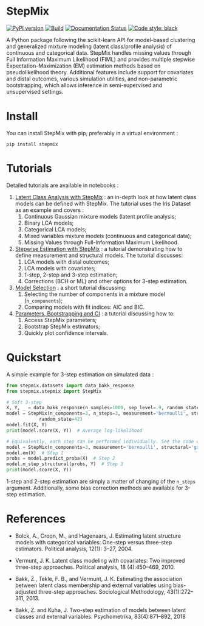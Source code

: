 StepMix
==============================
<a href="https://pypi.org/project/stepmix/"><img src="https://badge.fury.io/py/stepmix.svg" alt="PyPI version"></a>
[![Build](https://github.com/Labo-Lacourse/stepmix/actions/workflows/pytest.yaml/badge.svg)](https://github.com/Labo-Lacourse/stepmix/actions/workflows/pytest.yaml)
[![Documentation Status](https://readthedocs.org/projects/stepmix/badge/?version=latest)](https://stepmix.readthedocs.io/en/latest/index.html)
<a href="https://github.com/psf/black"><img alt="Code style: black" src="https://img.shields.io/badge/code%20style-black-000000.svg"></a>

A Python package following the scikit-learn API for model-based clustering and generalized mixture modeling (latent class/profile analysis) of continuous and categorical data. 
StepMix handles missing values through Full Information Maximum Likelihood (FIML) and provides multiple stepwise Expectation-Maximization (EM) estimation methods based on pseudolikelihood theory. 
Additional features include support for covariates and distal outcomes, various simulation utilities, and non-parametric bootstrapping, which allows inference
in semi-supervised and unsupervised settings.


# Install
You can install StepMix with pip, preferably in a virtual environment : 
```
pip install stepmix
``` 
# Tutorials
Detailed tutorials are available in notebooks : 
1. [Latent Class Analysis with StepMix](https://colab.research.google.com/drive/1KAxcvxjL_vB2lAG9e47we7hrf_2fR1eK?usp=sharing) : 
an in-depth look at how latent class models can be defined with StepMix. The tutorial uses the Iris Dataset as an example
and covers :
   1. Continuous Gaussian mixture models (latent profile analysis;
   2. Binary LCA models;
   3. Categorical LCA models;
   3. Mixed variables mixture models (continuous and categorical data);
   5. Missing Values through Full-Information Maximum Likelihood.
2. [Stepwise Estimation with StepMix](https://colab.research.google.com/drive/1T_UObkN5Y-iFTKiun0zOkKk7LjtMeV25?usp=sharing) :
    a tutorial demonstrating how to define measurement and structural models. The tutorial discusses:
   1. LCA models with distal outcomes;
   2. LCA models with covariates; 
   3. 1-step, 2-step and 3-step estimation;
   4. Corrections (BCH or ML) and other options for 3-step estimation.
3. [Model Selection](https://colab.research.google.com/drive/1iyFTD-D2wn88_vd-qxXkovIuWHRtU7V8?usp=sharing) :
   a short tutorial discussing:
    1. Selecting the number of components in a mixture model (```n_components```);
    2. Comparing models with fit indices: AIC and BIC.
4. [Parameters, Bootstrapping and CI](https://colab.research.google.com/drive/14Ir08HXQ3svydbVV4jlvi1HjGnfc4fc0?usp=sharing) :
   a tutorial discussing how to:
   1. Access StepMix parameters;
   2. Bootstrap StepMix estimators;
   2. Quickly plot confidence intervals.

# Quickstart
A simple example for 3-step estimation on simulated data :

```python
from stepmix.datasets import data_bakk_response
from stepmix.stepmix import StepMix

# Soft 3-step 
X, Y, _ = data_bakk_response(n_samples=1000, sep_level=.9, random_state=42)
model = StepMix(n_components=3, n_steps=3, measurement='bernoulli', structural='gaussian_unit', assignment='soft',
            random_state=42)
model.fit(X, Y)
print(model.score(X, Y))  # Average log-likelihood

# Equivalently, each step can be performed individually. See the code of the fit method for details.
model = StepMix(n_components=3, measurement='bernoulli', structural='gaussian_unit', random_state=42)
model.em(X)  # Step 1
probs = model.predict_proba(X)  # Step 2
model.m_step_structural(probs, Y)  # Step 3
print(model.score(X, Y))
```
1-step and 2-step estimation are simply a matter of changing of the `n_steps` argument. Additionally, some bias correction
methods are available for 3-step estimation.

# References
- Bolck, A., Croon, M., and Hagenaars, J. Estimating latent structure models with categorical variables: One-step
versus three-step estimators. Political analysis, 12(1): 3–27, 2004.

- Vermunt, J. K. Latent class modeling with covariates: Two improved three-step approaches. Political analysis,
18 (4):450–469, 2010.

- Bakk, Z., Tekle, F. B., and Vermunt, J. K. Estimating the association between latent class membership and external
variables using bias-adjusted three-step approaches. Sociological Methodology, 43(1):272–311, 2013.

- Bakk, Z. and Kuha, J. Two-step estimation of models between latent classes and external variables. Psychometrika,
83(4):871–892, 2018
